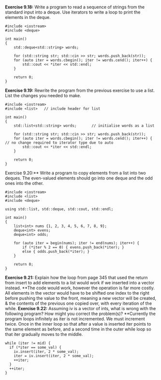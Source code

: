 **Exercise 9.18:** Write a program to read a sequence of strings from the
standard input into a deque. Use iterators to write a loop to print the
elements in the deque.
````
#include <iostream>
#include <deque>

int main()
{
    std::deque<std::string> words;
    
    for (std::string str; std::cin >> str; words.push_back(str));
    for (auto iter = words.cbegin(); iter != words.cend(); iter++) {
        std::cout << *iter << std::endl;
    }
    
    return 0;
}
````

**Exercise 9.19:** Rewrite the program from the previous exercise to use a
list. List the changes you needed to make.
````
#include <iostream>
#include <list>   // include header for list

int main()
{
    std::list<std::string> words;       // initialise words as a list
    
    for (std::string str; std::cin >> str; words.push_back(str));
    for (auto iter = words.cbegin(); iter != words.cend(); iter++) {    // no change required to iterator type due to auto
        std::cout << *iter << std::endl;
    }
    
    return 0;
}
````
Exercise 9.20:** Write a program to copy elements from a list<int> into
two deques. The even-valued elements should go into one deque and the
odd ones into the other.
````
#include <iostream>
#include <list>
#include <deque>

using std::list, std::deque, std::cout, std::endl;

int main()
{
    list<int> nums {1, 2, 3, 4, 5, 6, 7, 8, 9};
    deque<int> evens;
    deque<int> odds;
    
    for (auto iter = begin(nums); iter != end(nums); iter++) {
        if (*iter % 2 == 0) { evens.push_back(*iter); }
        else { odds.push_back(*iter); }
    }
    
    return 0;
}
````
**Exercise 9.21:** Explain how the loop from page 345 that used the return
from insert to add elements to a list would work if we inserted into a
vector instead.
**The code would work, however the operation is far more costly. All elements in the vector would have to be 
shifted one index to the right before pushing the value to the front, meaning a new vector will be created, & 
the contents of the previous one copied over, with every iteration of the while.
**Exercise 9.22:** Assuming iv is a vector of ints, what is wrong with the
following program? How might you correct the problem(s)?
**Currently the program loops infinitely as iter is not incremented. We must increment twice. Once in the inner
loop so that after a value is inserted iter points to the same element as before, and a second time in the outer 
while loop so that iter gradually moves to the middle.
````
while (iter != mid) {
  if (*iter == some_val) {
    iv.insert(iter, 2 * some_val);
    iter = iv.insert(iter, 2 * some_val);
    ++iter;
  }
  ++iter;
}
````

